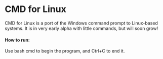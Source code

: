 CMD for Linux
===

CMD for Linux is a port of the Windows command prompt to Linux-based systems. It is in very early alpha with little commands, but will soon grow!

#### How to run:

Use bash cmd to begin the program, and Ctrl+C to end it.
